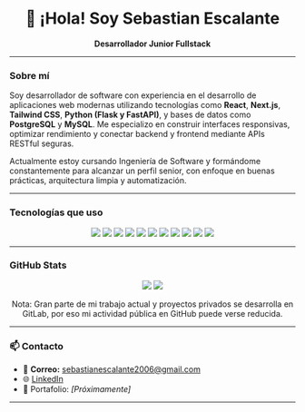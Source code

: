 <h1 align="center">👋 ¡Hola! Soy Sebastian Escalante</h1>
<p align="center">
  <strong>Desarrollador Junior Fullstack</strong> 
</p>

---

###  Sobre mí

Soy desarrollador de software con experiencia en el desarrollo de aplicaciones web modernas utilizando tecnologías como **React**, **Next.js**, **Tailwind CSS**, **Python (Flask y FastAPI)**, y bases de datos como **PostgreSQL** y **MySQL**. Me especializo en construir interfaces responsivas, optimizar rendimiento y conectar backend y frontend mediante APIs RESTful seguras.

Actualmente estoy cursando Ingeniería de Software y formándome constantemente para alcanzar un perfil senior, con enfoque en buenas prácticas, arquitectura limpia y automatización.

---

###  Tecnologías que uso

<p align="center">
  <img src="https://img.shields.io/badge/-React-61DAFB?style=for-the-badge&logo=react&logoColor=white" />  
  <img src="https://img.shields.io/badge/-Next.js-000000?style=for-the-badge&logo=next.js&logoColor=white" />
  <img src="https://img.shields.io/badge/-TailwindCSS-06B6D4?style=for-the-badge&logo=tailwindcss&logoColor=white" />
  <img src="https://img.shields.io/badge/-TypeScript-3178C6?style=for-the-badge&logo=typescript&logoColor=white" />
  <img src="https://img.shields.io/badge/-Python-3776AB?style=for-the-badge&logo=python&logoColor=white" />
  <img src="https://img.shields.io/badge/-Flask-000000?style=for-the-badge&logo=flask&logoColor=white" />
  <img src="https://img.shields.io/badge/-FastAPI-009688?style=for-the-badge&logo=fastapi&logoColor=white" />
  <img src="https://img.shields.io/badge/-PostgreSQL-4169E1?style=for-the-badge&logo=postgresql&logoColor=white" />
  <img src="https://img.shields.io/badge/-MySQL-4479A1?style=for-the-badge&logo=mysql&logoColor=white" />
  <img src="https://img.shields.io/badge/-Docker-2496ED?style=for-the-badge&logo=docker&logoColor=white" />
  <img src="https://img.shields.io/badge/-Git-F05032?style=for-the-badge&logo=git&logoColor=white" />
</p>

---

###  GitHub Stats

<p align="center">
  <img src="https://github-readme-stats.vercel.app/api?username=sebxsen&show_icons=true&theme=tokyonight" />
  <img src="https://github-readme-streak-stats.herokuapp.com?user=sebxsen&theme=tokyonight&hide_border=true" />
</p>
<p align="center">
   Nota: Gran parte de mi trabajo actual y proyectos privados se desarrolla en GitLab, por eso mi actividad pública en GitHub puede verse reducida.
</p>



---

### 📫 Contacto

- 📧 **Correo:** sebastianescalante2006@gmail.com  
- 🌐 [LinkedIn](https://linkedin.com/in/sebastianescalante)  
- 💼 Portafolio: *[Próximamente]*

---

